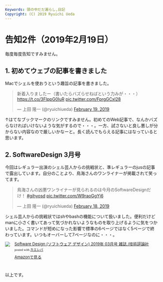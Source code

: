 ```yaml
---
Keywords: 頭の中だだ漏らし,日記
Copyright: (C) 2019 Ryuichi Ueda
---
```


# 告知2件（2019年2月19日）

毎度毎度告知ですみません。

## 1. 初めてウェブの記事を書きました

Macでシェルを使おうという趣旨の記事を書きました。

<blockquote class="twitter-tweet" data-partner="tweetdeck"><p lang="ja" dir="ltr">新着入りましたー（書いたらバズらせねばという力みが・・・）<a href="https://t.co/3FIppG0IuR">https://t.co/3FIppG0IuR</a> <a href="https://t.co/FprgGCxl28">pic.twitter.com/FprgGCxl28</a></p>&mdash; 上田 隆一 (@ryuichiueda) <a href="https://twitter.com/ryuichiueda/status/1097844951612678145?ref_src=twsrc%5Etfw">February 19, 2019</a></blockquote>
<script async src="https://platform.twitter.com/widgets.js" charset="utf-8"></script>


↑はてなブックマークのリンクですみません。初めてのWeb記事で、なんかバズらなければいけないような気がするので・・・。一方、試さないと良し悪しが分からない内容なので厳しいかなーと。長く読んでもらえる記事にはなっていると思います。


## 2. SoftwareDesign 3月号

今回はレギュラー出演のシェル芸人からの挑戦状と、準レギュラーのjusの記事で露出しています。自分のことより、鳥海さんのワンライナーが掲載されて笑ってます。

<blockquote class="twitter-tweet" data-partner="tweetdeck"><p lang="ja" dir="ltr">鳥海さんの凶悪ワンライナーが見られるのは今月のSoftwareDesignだけ！ <a href="https://twitter.com/hashtag/gihyosd?src=hash&amp;ref_src=twsrc%5Etfw">#gihyosd</a> <a href="https://t.co/W9raoGgYj6">pic.twitter.com/W9raoGgYj6</a></p>&mdash; 上田 隆一 (@ryuichiueda) <a href="https://twitter.com/ryuichiueda/status/1097462723850326017?ref_src=twsrc%5Etfw">February 18, 2019</a></blockquote>
<script async src="https://platform.twitter.com/widgets.js" charset="utf-8"></script>

シェル芸人からの挑戦状ではshやbashの機能について扱いました。便利だけどmanに小さく書いてあって気づかれないようなものを取り上げるように気をつかいました。コマンドが短めになった影響で標準の6ページではなく5ページで終わっています。いつもオーバーして7ページなのに・・・。

<div class="kaerebalink-box" style="text-align:left;padding-bottom:20px;font-size:small;zoom: 1;overflow: hidden;"><div class="kaerebalink-image" style="float:left;margin:0 15px 10px 0;"><a href="https://hb.afl.rakuten.co.jp/hgc/g0000015.awxh2d4b.g0000015.awxh36b1/kaereba_main_201902192226482739?pc=https%3A%2F%2Fproduct.rakuten.co.jp%2Fproduct%2F-%2F5634133f5b2d2a88ca5b7b3b6a53a8f5%2F&m=http%3A%2F%2Fm.product.rakuten.co.jp%2Fproduct%2F5634133f5b2d2a88ca5b7b3b6a53a8f5%2F" target="_blank" ><img src="https://thumbnail.image.rakuten.co.jp/ran/img/1001/0004/910/058/270/392/10010004910058270392_1.jpg?_ex=320x320" style="border: none;" /></a></div><div class="kaerebalink-info" style="line-height:120%;zoom: 1;overflow: hidden;"><div class="kaerebalink-name" style="margin-bottom:10px;line-height:120%"><a href="https://hb.afl.rakuten.co.jp/hgc/g0000015.awxh2d4b.g0000015.awxh36b1/kaereba_main_201902192226482739?pc=https%3A%2F%2Fproduct.rakuten.co.jp%2Fproduct%2F-%2F5634133f5b2d2a88ca5b7b3b6a53a8f5%2F&m=http%3A%2F%2Fm.product.rakuten.co.jp%2Fproduct%2F5634133f5b2d2a88ca5b7b3b6a53a8f5%2F" target="_blank" >Software Design (ソフトウェア デザイン) 2019年 03月号 雑誌 /技術評論社</a><div class="kaerebalink-powered-date" style="font-size:8pt;margin-top:5px;font-family:verdana;line-height:120%">posted with <a href="https://kaereba.com" rel="nofollow" target="_blank">カエレバ</a></div></div><div class="kaerebalink-detail" style="margin-bottom:5px;"></div><div class="kaerebalink-link1" style="margin-top:10px;"><div class="shoplinkamazon" style="margin:5px 0"><a href="https://www.amazon.co.jp/gp/search?keywords=software%20design&__mk_ja_JP=%E3%82%AB%E3%82%BF%E3%82%AB%E3%83%8A&tag=ryuichiueda-22" target="_blank" >Amazonで見る</a></div></div></div><div class="booklink-footer" style="clear: left"></div></div>



以上です。

